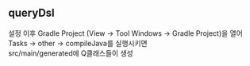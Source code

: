 <h2>queryDsl</h2>

설정 이후
Gradle Project (View -> Tool Windows -> Gradle Project)을 열어 <br>
Tasks -> other -> compileJava를 실행시키면 <br>
src/main/generated에 Q클래스들이 생성
